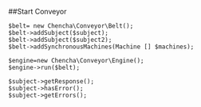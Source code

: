 ##Start Conveyor

    $belt= new Chencha\Conveyor\Belt();
    $belt->addSubject($subject);
    $belt->addSubject($subject2);
    $belt->addSynchronousMachines(Machine [] $machines);
    
    $engine=new Chencha\Conveyor\Engine();
    $engine->run($belt);
    
    $subject->getResponse();
    $subject->hasError();
    $subject->getErrors();
    
    
    